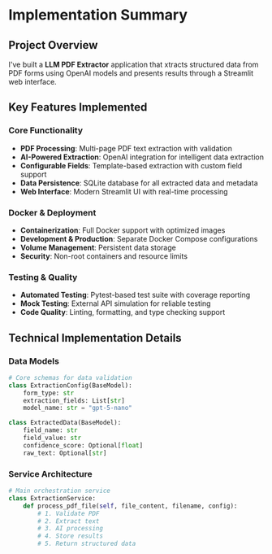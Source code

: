 # Implementation Summary

## Project Overview

I've built a  **LLM PDF Extractor** application that xtracts structured data from PDF forms using OpenAI models and presents results through a Streamlit web interface.

## Key Features Implemented

### Core Functionality
- **PDF Processing**: Multi-page PDF text extraction with validation
- **AI-Powered Extraction**: OpenAI integration for intelligent data extraction
- **Configurable Fields**: Template-based extraction with custom field support
- **Data Persistence**: SQLite database for all extracted data and metadata
- **Web Interface**: Modern Streamlit UI with real-time processing

### Docker & Deployment
- **Containerization**: Full Docker support with optimized images
- **Development & Production**: Separate Docker Compose configurations
- **Volume Management**: Persistent data storage
- **Security**: Non-root containers and resource limits

### Testing & Quality
- **Automated Testing**: Pytest-based test suite with coverage reporting
- **Mock Testing**: External API simulation for reliable testing
- **Code Quality**: Linting, formatting, and type checking support

## Technical Implementation Details

### Data Models
```python
# Core schemas for data validation
class ExtractionConfig(BaseModel):
    form_type: str
    extraction_fields: List[str]
    model_name: str = "gpt-5-nano"

class ExtractedData(BaseModel):
    field_name: str
    field_value: str
    confidence_score: Optional[float]
    raw_text: Optional[str]
```

### Service Architecture
```python
# Main orchestration service
class ExtractionService:
    def process_pdf_file(self, file_content, filename, config):
        # 1. Validate PDF
        # 2. Extract text
        # 3. AI processing
        # 4. Store results
        # 5. Return structured data
```

